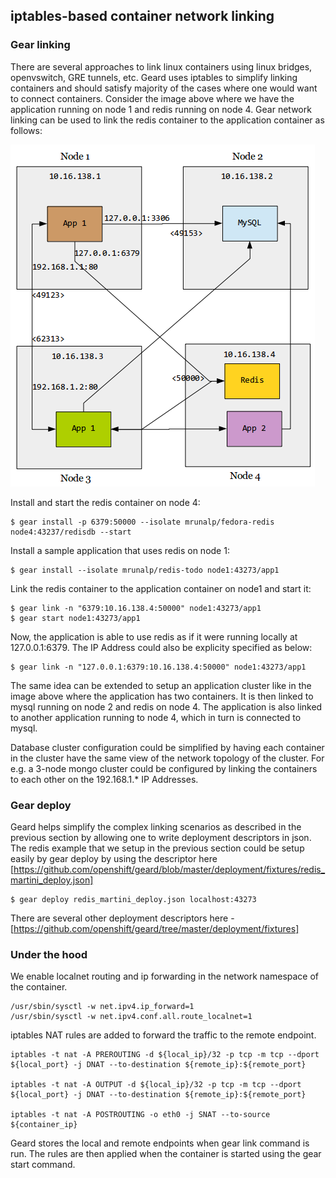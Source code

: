 ## iptables-based container network linking


### Gear linking

There are several approaches to link linux containers using linux bridges, openvswitch, GRE tunnels, etc. Geard uses iptables to simplify linking containers and should satisfy majority of the cases where one would want to connect containers. Consider the image above where we have the application running on node 1 and redis running on node 4. Gear network linking can be used to link the redis container to the application container as follows: 

![network_links](./network_links.png "Network Links")

Install and start the redis container on node 4:

    
    $ gear install -p 6379:50000 --isolate mrunalp/fedora-redis node4:43237/redisdb --start
    

Install a sample application that uses redis on node 1:

    $ gear install --isolate mrunalp/redis-todo node1:43273/app1
    
Link the redis container to the application container on node1 and start it:
    
    $ gear link -n "6379:10.16.138.4:50000" node1:43273/app1
    $ gear start node1:43273/app1 
    
Now, the application is able to use redis as if it were running locally at 127.0.0.1:6379.
The IP Address could also be explicity specified as below:

    $ gear link -n "127.0.0.1:6379:10.16.138.4:50000" node1:43273/app1

The same idea can be extended to setup an application cluster like in the image above where the application has two containers. It is then linked to mysql running on node 2 and redis on node 4. The application is also linked to another application running to node 4, which in turn is connected to mysql. 

Database cluster configuration could be simplified by having each container in the cluster have the same view of
the network topology of the cluster. For e.g. a 3-node mongo cluster could be configured by linking the containers to each other on the 192.168.1.* IP Addresses.

### Gear deploy

Geard helps simplify the complex linking scenarios as described in the previous section by allowing one to write deployment descriptors in json. The redis example that we setup in the previous section could be setup easily by
gear deploy by using the descriptor here [https://github.com/openshift/geard/blob/master/deployment/fixtures/redis_martini_deploy.json]

    $ gear deploy redis_martini_deploy.json localhost:43273
    
There are several other deployment descriptors here - [https://github.com/openshift/geard/tree/master/deployment/fixtures]

    
### Under the hood

We enable localnet routing and ip forwarding in the network namespace of the container.

    /usr/sbin/sysctl -w net.ipv4.ip_forward=1
    /usr/sbin/sysctl -w net.ipv4.conf.all.route_localnet=1
    
iptables NAT rules are added to forward the traffic to the remote endpoint.

    iptables -t nat -A PREROUTING -d ${local_ip}/32 -p tcp -m tcp --dport ${local_port} -j DNAT --to-destination ${remote_ip}:${remote_port}

    iptables -t nat -A OUTPUT -d ${local_ip}/32 -p tcp -m tcp --dport ${local_port} -j DNAT --to-destination ${remote_ip}:${remote_port}

    iptables -t nat -A POSTROUTING -o eth0 -j SNAT --to-source ${container_ip}
    

Geard stores the local and remote endpoints when gear link command is run. The rules are then applied when
the container is started using the gear start command.
